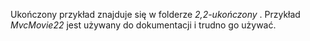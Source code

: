 Ukończony przykład znajduje się w folderze *2,2-ukończony* . Przykład *MvcMovie22* jest używany do dokumentacji i trudno go używać.